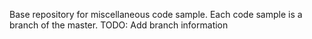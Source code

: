 Base repository for miscellaneous code sample. Each code sample is a branch of the master.
TODO: Add branch information